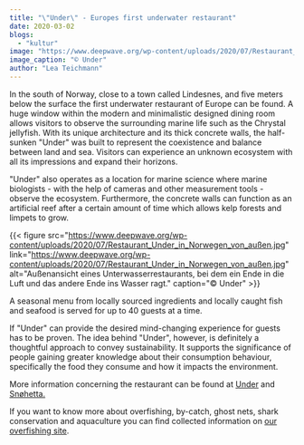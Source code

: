 ```yaml
---
title: "\"Under\" - Europes first underwater restaurant"
date: 2020-03-02
blogs: 
  - "kultur"
image: "https://www.deepwave.org/wp-content/uploads/2020/07/Restaurant_Under_in_Norwegen_von_innen.jpg"
image_caption: "© Under"
author: "Lea Teichmann"
---
```


In the south of Norway, close to a town called Lindesnes, and five meters below the surface the first underwater restaurant of Europe can be found. A huge window within the modern and minimalistic designed dining room allows visitors to observe the surrounding marine life such as the Chrystal jellyfish. With its unique architecture and its thick concrete walls, the half-sunken "Under" was built to represent the coexistence and balance between land and sea. Visitors can experience an unknown ecosystem with all its impressions and expand their horizons.

"Under" also operates as a location for marine science where marine biologists - with the help of cameras and other measurement tools - observe the ecosystem. Furthermore, the concrete walls can function as an artificial reef after a certain amount of time which allows kelp forests and limpets to grow.

{{< figure src="https://www.deepwave.org/wp-content/uploads/2020/07/Restaurant_Under_in_Norwegen_von_außen.jpg" link="https://www.deepwave.org/wp-content/uploads/2020/07/Restaurant_Under_in_Norwegen_von_außen.jpg" alt="Außenansicht eines Unterwasserrestaurants, bei dem ein Ende in die Luft und das andere Ende ins Wasser ragt." caption="© Under" >}}

A seasonal menu from locally sourced ingredients and locally caught fish and seafood is served for up to 40 guests at a time. 

If "Under" can provide the desired mind-changing experience for guests has to be proven. The idea behind "Under", however, is definitely a thoughtful approach to convey sustainability. It supports the significance of people gaining greater knowledge about their consumption behaviour, specifically the food they consume and how it impacts the environment.

More information concerning the restaurant can be found at [Under](https://under.no/) and [Snøhetta.](https://snohetta.com/project/428-under-europes-first-underwater-restaurant)

If you want to know more about overfishing, by-catch, ghost nets, shark conservation and aquaculture you can find collected information on [our overfishing site](https://www.deepwave.org/die-ozeane/ueberfischung/).
